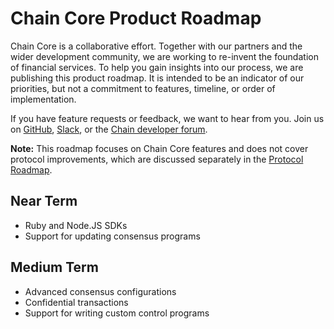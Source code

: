 # Chain Core Product Roadmap

Chain Core is a collaborative effort. Together with our partners and the wider development community, we are working to re-invent the foundation of financial services. To help you gain insights into our process, we are publishing this product roadmap. It is intended to be an indicator of our priorities, but not a commitment to features, timeline, or order of implementation.

If you have feature requests or feedback, we want to hear from you. Join us on [GitHub](https://github.com/chain), [Slack](https://slack.chain.com), or the [Chain developer forum](https://support.chain.com).

**Note:** This roadmap focuses on Chain Core features and does not cover protocol improvements, which are discussed separately in the [Protocol Roadmap](../../protocol/papers/protocol-roadmap.md).

## Near Term

* Ruby and Node.JS SDKs
* Support for updating consensus programs

## Medium Term

* Advanced consensus configurations
* Confidential transactions
* Support for writing custom control programs

